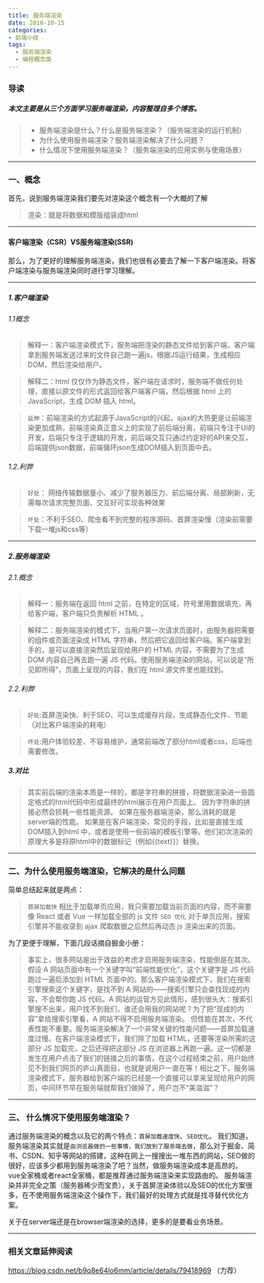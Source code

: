 ```yaml
---
title: 服务端渲染
date: 2018-10-15
categories:
- 前端小技
tags: 
  - 服务端渲染
  - 编程概念类
---
```

### 导读
##### 本文主要是从三个方面学习服务端渲染，内容整理自多个博客。
> * 服务端渲染是什么？什么是服务端渲染？（服务端渲染的运行机制）
>* 为什么使用服务端渲染？服务端渲染解决了什么问题？
>* 什么情况下使用服务端渲染？（服务端渲染的应用实例与使用场景）
***
<!--more-->
### 一、概念
首先，说到服务端渲染我们要先对渲染这个概念有一个大概的了解
>渲染：就是将数据和模版组装成html
***
#### 客户端渲染（CSR）VS服务端渲染(SSR)
那么，为了更好的理解服务端渲染，我们也很有必要去了解一下客户端渲染。将客户端渲染与服务端渲染同时进行学习理解。
***
##### 1.客户端渲染
###### 1.1概念
>解释一：客户端渲染模式下，服务端把渲染的静态文件给到客户端，客户端拿到服务端发送过来的文件自己跑一遍js，根据JS运行结果，生成相应DOM，然后渲染给用户。

>解释二：html 仅仅作为静态文件，客户端在请求时，服务端不做任何处理，直接以原文件的形式返回给客户端客户端，然后根据 html 上的 JavaScript，生成 DOM 插入 html。


>`延伸`：前端渲染的方式起源于JavaScript的兴起，ajax的大热更是让前端渲染更加成熟，前端渲染真正意义上的实现了前后端分离，前端只专注于UI的开发，后端只专注于逻辑的开发，前后端交互只通过约定好的API来交互，后端提供json数据，前端循环json生成DOM插入到页面中去。
###### 1.2.利弊
>`好处`： 网络传输数据量小、减少了服务器压力、前后端分离、局部刷新，无需每次请求完整页面、交互好可实现各种效果

>`坏处`：不利于SEO、爬虫看不到完整的程序源码、首屏渲染慢（渲染前需要下载一堆js和css等）


***
##### 2.服务端渲染
###### 2.1.概念
>解释一：服务端在返回 html 之前，在特定的区域，符号里用数据填充，再给客户端，客户端只负责解析 HTML 。

>解释二：服务端渲染的模式下，当用户第一次请求页面时，由服务器把需要的组件或页面渲染成 HTML 字符串，然后把它返回给客户端。客户端拿到手的，是可以直接渲染然后呈现给用户的 HTML 内容，不需要为了生成 DOM 内容自己再去跑一遍 JS 代码。使用服务端渲染的网站，可以说是“所见即所得”，页面上呈现的内容，我们在 html 源文件里也能找到。

###### 2.2.利弊
>`好处`:首屏渲染快、利于SEO、可以生成缓存片段，生成静态化文件、节能（对比客户端渲染的耗电）

>`坏处`:用户体验较差、不容易维护，通常前端改了部分html或者css，后端也需要修改。
##### 3.对比
> 其实前后端的渲染本质是一样的，都是字符串的拼接，将数据渲染进一些固定格式的html代码中形成最终的html展示在用户页面上。  因为字符串的拼接必然会损耗一些性能资源。
如果在服务器端渲染，那么消耗的就是server端的性能。
如果是在客户端渲染，常见的手段，比如是直接生成DOM插入到html 中，或者是使用一些前端的模板引擎等。他们初次渲染的原理大多是将原html中的数据标记（例如{{text}}）替换。

***
### 二、为什么使用服务端渲染，它解决的是什么问题
简单总结起来就是两点：
>`首屏加载快`
相比于加载单页应用，我只需要加载当前页面的内容，而不需要像 React 或者 Vue 一样加载全部的 js 文件
>`SEO 优化`
对于单页应用，搜索引擎并不能收录到 ajax 爬取数据之后然后再动态 js 渲染出来的页面。

为了更便于理解，下面几段话摘自掘金小册：
>事实上，很多网站是出于效益的考虑才启用服务端渲染，性能倒是在其次。
假设 A 网站页面中有一个关键字叫“前端性能优化”，这个关键字是 JS 代码跑过一遍后添加到 HTML 页面中的。那么客户端渲染模式下，我们在搜索引擎搜索这个关键字，是找不到 A 网站的——搜索引擎只会查找现成的内容，不会帮你跑 JS 代码。A 网站的运营方见此情形，感到很头大：搜索引擎搜不出来，用户找不到我们，谁还会用我的网站呢？为了把“现成的内容”拿给搜索引擎看，A 网站不得不启用服务端渲染。
但性能在其次，不代表性能不重要。服务端渲染解决了一个非常关键的性能问题——首屏加载速度过慢。在客户端渲染模式下，我们除了加载 HTML，还要等渲染所需的这部分 JS 加载完，之后还得把这部分 JS 在浏览器上再跑一遍。这一切都是发生在用户点击了我们的链接之后的事情，在这个过程结束之前，用户始终见不到我们网页的庐山真面目，也就是说用户一直在等！相比之下，服务端渲染模式下，服务器给到客户端的已经是一个直接可以拿来呈现给用户的网页，中间环节早在服务端就帮我们做掉了，用户岂不“美滋滋”？
***
### 三、 什么情况下使用服务端渲染？
通过服务端渲染的概念以及它的两个特点：`首屏加载速度快`、`SEO优化`。
我们知道，服务端渲染其实就是`由浏览器做的一些事情，我们放到了服务端去做`，那么对于掘金、简书、CSDN、知乎等网站的搭建，这种在网上一搜搜出一堆东西的网站，SEO做的很好，应该多少都用到服务端渲染了吧？当然，做服务端渲染成本是高昂的。
vue全家桶或者react全家桶，都是推荐通过服务端渲染来实现路由的。
服务端渲染并非完全之策（服务器稀少而宝贵），关于首屏渲染体验以及SEO的优化方案很多，在不使用服务端渲染这个操作下，我们最好的处理方式就是找寻替代优化方案。

关于在server端还是在browser端渲染的选择，更多的是要看业务场景。
***
### 相关文章延伸阅读
https://blog.csdn.net/b9q8e64lo6mm/article/details/79418969 （力荐）
